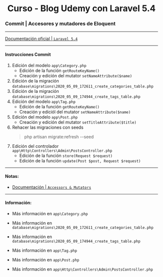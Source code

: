 
<!-- title -->
<h1 align="center">Curso - Blog Udemy con Laravel 5.4</h1>
<!-- end title -->

<!-- commit name -->
### Commit | __Accesores y mutadores de Eloquent__
<!-- end commit name -->

- - - - - - - - - - - - - - - - - - - - - - - - - - - - - -

<!-- official documentation -->
[Documentación oficial | `Laravel 5.4` ](https://laravel.com/docs/5.4)
<!-- end official documentation -->

- - - - - - - - - - - - - - - - - - - - - - - - - - - - - -

<!-- commit instructions -->
#### Instrucciones Commit
1. Edición del modelo `app\Category.php`
   - Edición de la función `getRouteKeyName()`
   - Creación y edición del mutator `setNameAttribute($name)`
2. Edición de la migración `database\migrations\2020_05_09_172611_create_categories_table.php`
3. Edición de la migración `database\migrations\2020_05_09_174944_create_tags_table.php`
4. Edición del modelo `app\Tag.php`
   - Edición de la función `getRouteKeyName()`
   - Creación y ediciól del mutator `setNameAttribute($name)`
5. Edición del modelo `app\Post.php`
   - Creación y edición del mutator `setTitleAttribute($title)`
6. Rehacer las migraciones con seeds
   > php artisan migrate:refresh --seed
7. Edición del controlador `app\Http\Controllers\Admin\PostsController.php`
   - Edición de la función `store(Request $request)`
   - Edición de la función `update(Post $post, Request $request)`
<!-- end commit instructions -->

- - - - - - - - - - - - - - - - - - - - - - - - - - - - - -

<!-- notes -->
#### Notas:
- [Documentación | `Accessors & Mutators`](https://laravel.com/docs/5.4/eloquent-mutators#accessors-and-mutators)
<!-- end notes -->

- - - - - - - - - - - - - - - - - - - - - - - - - - - - - -

<!-- information -->
#### Información:
- Más información en `app\Category.php`

- Más información en `database\migrations\2020_05_09_172611_create_categories_table.php`

- Más información en `database\migrations\2020_05_09_174944_create_tags_table.php`

- Más información en `app\Tag.php`

- Más información en `app\Post.php`

- Más información en `app\Http\Controllers\Admin\PostsController.php`
<!-- end information -->